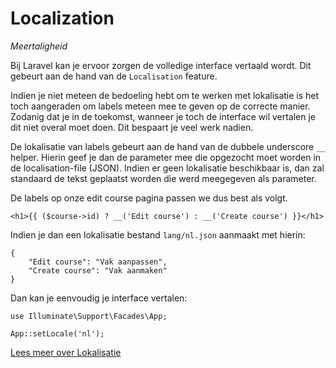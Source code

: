 # Localization

*Meertaligheid*

Bij Laravel kan je ervoor zorgen de volledige interface vertaald wordt. Dit gebeurt aan de hand van de `Localisation` feature.

Indien je niet meteen de bedoeling hebt om te werken met lokalisatie is het toch aangeraden om labels meteen mee te geven op de correcte manier. Zodanig dat je in de toekomst, wanneer je toch de interface wil vertalen je dit niet overal moet doen. Dit bespaart je veel werk nadien.

De lokalisatie van labels gebeurt aan de hand van de dubbele underscore `__` helper. Hierin geef je dan de parameter mee die opgezocht moet worden in de localisation-file (JSON). Indien er geen lokalisatie beschikbaar is, dan zal standaard de tekst geplaatst worden die werd meegegeven als parameter.

De labels op onze edit course pagina passen we dus best als volgt.

```
<h1>{{ ($course->id) ? __('Edit course') : __('Create course') }}</h1>
```

Indien je dan een lokalisatie bestand `lang/nl.json` aanmaakt met hierin:

```
{
    "Edit course": "Vak aanpassen",
    "Create course": "Vak aanmaken"
}
```

Dan kan je eenvoudig je interface vertalen:

```
use Illuminate\Support\Facades\App;
 
App::setLocale('nl');
```

[Lees meer over Lokalisatie](https://laravel.com/docs/9.x/localization)

